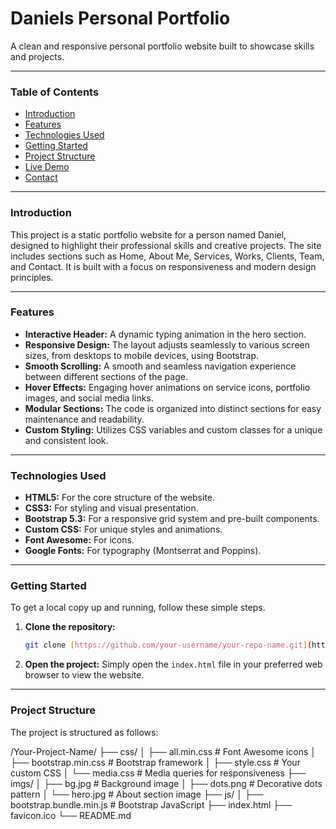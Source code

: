 # Daniels Personal Portfolio

A clean and responsive personal portfolio website built to showcase skills and projects.

---

### Table of Contents
* [Introduction](#introduction)
* [Features](#features)
* [Technologies Used](#technologies-used)
* [Getting Started](#getting-started)
* [Project Structure](#project-structure)
* [Live Demo](#live-demo)
* [Contact](#contact)

---

### Introduction
This project is a static portfolio website for a person named Daniel, designed to highlight their professional skills and creative projects. The site includes sections such as Home, About Me, Services, Works, Clients, Team, and Contact. It is built with a focus on responsiveness and modern design principles.

---

### Features
* **Interactive Header:** A dynamic typing animation in the hero section.
* **Responsive Design:** The layout adjusts seamlessly to various screen sizes, from desktops to mobile devices, using Bootstrap.
* **Smooth Scrolling:** A smooth and seamless navigation experience between different sections of the page.
* **Hover Effects:** Engaging hover animations on service icons, portfolio images, and social media links.
* **Modular Sections:** The code is organized into distinct sections for easy maintenance and readability.
* **Custom Styling:** Utilizes CSS variables and custom classes for a unique and consistent look.

---

### Technologies Used
* **HTML5:** For the core structure of the website.
* **CSS3:** For styling and visual presentation.
* **Bootstrap 5.3:** For a responsive grid system and pre-built components.
* **Custom CSS:** For unique styles and animations.
* **Font Awesome:** For icons.
* **Google Fonts:** For typography (Montserrat and Poppins).

---

### Getting Started
To get a local copy up and running, follow these simple steps.

1.  **Clone the repository:**
    ```bash
    git clone [https://github.com/your-username/your-repo-name.git](https://github.com/your-username/your-repo-name.git)
    ```
2.  **Open the project:**
    Simply open the `index.html` file in your preferred web browser to view the website.

---

### Project Structure
The project is structured as follows:

/Your-Project-Name/
├── css/
│   ├── all.min.css         # Font Awesome icons
│   ├── bootstrap.min.css   # Bootstrap framework
│   ├── style.css           # Your custom CSS
│   └── media.css           # Media queries for responsiveness
├── imgs/
│   ├── bg.jpg              # Background image
│   ├── dots.png            # Decorative dots pattern
│   └── hero.jpg            # About section image
├── js/
│   ├── bootstrap.bundle.min.js # Bootstrap JavaScript
├── index.html
├── favicon.ico
└── README.md

